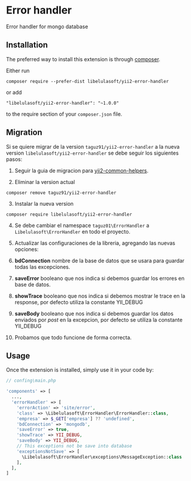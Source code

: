 Error handler
=============
Error handler for mongo database

Installation
------------

The preferred way to install this extension is through [composer](http://getcomposer.org/download/).

Either run

```
composer require --prefer-dist libelulasoft/yii2-error-handler
```

or add

```
"libelulasoft/yii2-error-handler": "~1.0.0"
```

to the require section of your `composer.json` file.

Migration
-----

Si se quiere migrar de la version `taguz91/yii2-error-handler` a la nueva version `libelulasoft/yii2-error-handler` se debe seguir los siguientes pasos: 

1. Seguir la guia de migracion para [yii2-common-helpers](https://github.com/libelulasoftec/yii2-common-helpers).

2. Eliminar la version actual

```
composer remove taguz91/yii2-error-handler
```

3. Instalar la nueva version 

```
composer require libelulasoft/yii2-error-handler
```

4. Se debe cambiar el namespace `taguz01\ErrorHandler` a `Libelulasoft\ErrorHandler` en todo el proyecto.

5. Actualizar las configuraciones de la libreria, agregando las nuevas opciones: 
  1. **bdConnection** nombre de la base de datos que se usara para guardar todas las excepciones.
  2. **saveError** booleano que nos indica si debemos guardar los errores en base de datos.
  3. **showTrace** booleano que nos indica si debemos mostrar le trace en la response, por defecto utiliza la constante YII_DEBUG
  4. **saveBody** booleano que nos indica si debemos guardar los datos enviados por *post* en la excepcion, por defecto se utiliza la constante YII_DEBUG

6. Probamos que todo funcione de forma correcta.

Usage
-----

Once the extension is installed, simply use it in your code by:

```php
// confing\main.php

'components' => [
  ...,
  'errorHandler' => [
    'errorAction' => 'site/error',
    'class' => \Libelulasoft\ErrorHandler\ErrorHandler::class,
    'empresa' => $_GET['empresa'] ?? 'undefined',
    'bdConnection' => 'mongodb',
    'saveError' => true,
    'showTrace' => YII_DEBUG,
    'saveBody' => YII_DEBUG,
    // This exceptions not be save into database
    'exceptionsNotSave' => [
      \Libelulasoft\ErrorHandler\exceptions\MessageException::class
    ],
  ],
]
```